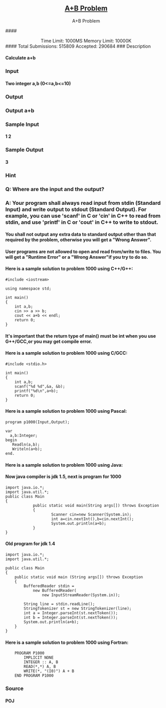 
## [<center>A+B Problem</center>](http://poj.org/problem?id=1000)

<p align="center">
    A+B Problem
<p>
#### <center>Time Limit: 1000MS		Memory Limit: 10000K</center>
#### Total Submissions: 515809		Accepted: 290684
### Description

#### Calculate a+b
### Input

#### Two integer a,b (0<=a,b<=10)
### Output

### Output a+b
### Sample Input

#### 1 2
### Sample Output

#### 3
### Hint

### Q: Where are the input and the output?

### A: Your program shall always read input from stdin (Standard Input) and write output to stdout (Standard Output). For example, you can use 'scanf' in C or 'cin' in C++ to read from stdin, and use 'printf' in C or 'cout' in C++ to write to stdout.

#### You shall not output any extra data to standard output other than that required by the problem, otherwise you will get a "Wrong Answer".

#### User programs are not allowed to open and read from/write to files. You will get a "Runtime Error" or a "Wrong Answer"if you try to do so.

#### Here is a sample solution to problem 1000 using C++/G++:
```
#include <iostream>

using namespace std;

int main()
{
    int a,b;
    cin >> a >> b;
    cout << a+b << endl;
    return 0;
}
```

#### It's important that the return type of main() must be int when you use G++/GCC,or you may get compile error.
#### Here is a sample solution to problem 1000 using C/GCC:
```
#include <stdio.h>

int main()
{
    int a,b;
    scanf("%d %d",&a, &b);
    printf("%d\n",a+b);
    return 0;
}
```

#### Here is a sample solution to problem 1000 using Pascal:
```
program p1000(Input,Output);

var
  a,b:Integer;
begin
   Readln(a,b);
   Writeln(a+b);
end.
```

#### Here is a sample solution to problem 1000 using Java:
#### Now java compiler is jdk 1.5, next is program for 1000
```
import java.io.*;
import java.util.*;
public class Main
{
            public static void main(String args[]) throws Exception
            {
                    Scanner cin=new Scanner(System.in);
                    int a=cin.nextInt(),b=cin.nextInt();
                    System.out.println(a+b);
            }
}
```

#### Old program for jdk 1.4
```
import java.io.*;
import java.util.*;

public class Main
{
    public static void main (String args[]) throws Exception
    {
        BufferedReader stdin = 
            new BufferedReader(
                new InputStreamReader(System.in));

        String line = stdin.readLine();
        StringTokenizer st = new StringTokenizer(line);
        int a = Integer.parseInt(st.nextToken());
        int b = Integer.parseInt(st.nextToken());
        System.out.println(a+b);
    }
}
```

#### Here is a sample solution to problem 1000 using Fortran:
```
	PROGRAM P1000
		IMPLICIT NONE
		INTEGER :: A, B
		READ(*,*) A, B
		WRITE(*, "(I0)") A + B
	END PROGRAM P1000
```

### Source

#### POJ
